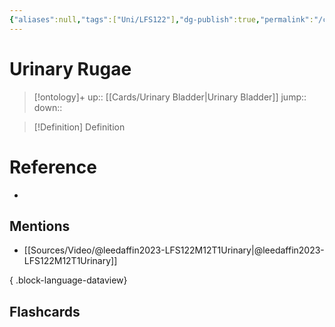 ```yaml
---
{"aliases":null,"tags":["Uni/LFS122"],"dg-publish":true,"permalink":"/cards/urinary-rugae/","dgPassFrontmatter":true}
---
```


# Urinary Rugae

> [!ontology]+
> up:: [[Cards/Urinary Bladder\|Urinary Bladder]]
> jump:: 
> down:: 

> [!Definition] Definition

# Reference

- 

## Mentions

- [[Sources/Video/@leedaffin2023-LFS122M12T1Urinary\|@leedaffin2023-LFS122M12T1Urinary]]

{ .block-language-dataview}

## Flashcards